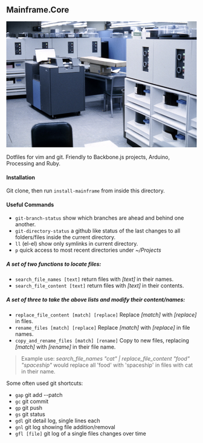 Mainframe.Core
--------------

![mainframe](mainframe.jpg)

Dotfiles for vim and git. Friendly to Backbone.js projects, Arduino, Processing and Ruby.

#### Installation

Git clone, then run `install-mainframe` from inside this directory.

#### Useful Commands

* `git-branch-status` show which branches are ahead and behind one another.
* `git-directory-status` a github like status of the last changes to all folders/files inside the current directory.
* `ll` (el-el) show only symlinks in current directory.
* `p` quick access to most recent directories under *~/Projects*

##### A set of two functions to locate files:

* `search_file_names [text]` return files with *[text]* in their names.
* `search_file_content [text]` return files with *[text]* in their contents.

##### A set of three to take the above lists and modify their content/names:

* `replace_file_content [match] [replace]` Replace *[match]* with *[replace]* in files.
* `rename_files [match] [replace]` Replace *[match]* with *[replace]* in file names.
* `copy_and_rename_files [match] [rename]` Copy to new files, replacing *[match]* with *[rename]* in their file name.

> Example use: *search_file_names "cat" | replace_file_content "food" "spaceship"* would replace all 'food' with 'spaceship' in files with cat in their name.


Some often used git shortcuts:
* `gap` git add --patch
* `gc` git commit
* `gp` git push
* `gs` git status
* `gdl` git detail log, single lines each
* `gnl` git log showing file addition/removal
* `gfl [file]` git log of a single files changes over time
